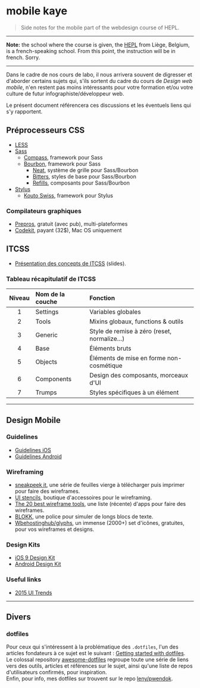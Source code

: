 # mobile kaye

> Side notes for the mobile part of the webdesign course of HEPL.

* * *

**Note:** the school where the course is given, the [HEPL](http://www.provincedeliege.be/hauteecole) from Liège, Belgium, is a french-speaking school. From this point, the instruction will be in french. Sorry.

* * *

Dans le cadre de nos cours de labo, il nous arrivera souvent de digresser et d'aborder certains sujets qui, s'ils sortent du cadre du cours de *Design web mobile*, n'en restent pas moins intéressants pour votre formation et/ou votre culture de futur infographiste/développeur web.

Le présent document référencera ces discussions et les éventuels liens qui s'y rapportent.

## Préprocesseurs CSS

* [LESS](http://lesscss.org/)
* [Sass](http://sass-lang.com/)
  * [Compass](http://compass-style.org/), framework pour Sass
  * [Bourbon](http://bourbon.io/), framework pour Sass
    * [Neat](http://neat.bourbon.io/), système de grille pour Sass/Bourbon
    * [Bitters](http://bitters.bourbon.io/), styles de base pour Sass/Bourbon
    * [Refills](http://refills.bourbon.io/), composants pour Sass/Bourbon
* [Stylus](http://stylus-lang.com/)
  * [Kouto Swiss](http://kouto-swiss.io/), framework pour Stylus

### Compilateurs graphiques

* [Prepros](https://prepros.io/), gratuit (avec pub), multi-plateformes
* [Codekit](https://incident57.com/codekit/), payant (32$), Mac OS uniquement

## ITCSS

* [Présentation des concepts de ITCSS](https://speakerdeck.com/dafed/managing-css-projects-with-itcss) (slides).

### Tableau récapitulatif de ITCSS

| Niveau | Nom de la couche | Fonction |
| :----: | :--------------- | :------- |
| 1 | Settings | Variables globales |
| 2 | Tools | Mixins globaux, functions & outils |
| 3 | Generic | Style de remise à zéro (reset, normalize…) |
| 4 | Base | Éléments bruts |
| 5 | Objects | Éléments de mise en forme non-cosmétique | 
| 6 | Components | Design des composants, morceaux d'UI |
| 7 | Trumps | Styles spécifiques à un élément |

* * *

## Design Mobile

### Guidelines 

* [Guidelines iOS](https://developer.apple.com/library/ios/documentation/UserExperience/Conceptual/MobileHIG/)
* [Guidelines Android](http://developer.android.com/design/index.html)

### Wireframing

* [sneakpeek it](http://sneakpeekit.com/), une série de feuilles vierge à télécharger puis imprimer pour faire des wireframes.
* [UI stencils](http://www.uistencils.com/), boutique d'accessoires pour le wireframing.
* [The 20 best wireframe tools](http://www.creativebloq.com/wireframes/top-wireframing-tools-11121302), une liste (récente) d'apps pour faire des wireframes.
* [BLOKK](http://blokkfont.com/), une police pour simuler de longs blocs de texte.
* [Wbehostinghub/glyphs](http://www.webhostinghub.com/glyphs/), un immense (2000+) set d'icônes, gratuites, pour vos wireframes et designs.

### Design Kits

* [iOS 9 Design Kit](http://ozzik.co/freebies/ios9kit)
* [Android Design Kit](https://www.uxpin.com/lollipop-ui-kit.html)

### Useful links

* [2015 UI Trends](http://fr.slideshare.net/UXAlive/2015-ui-trends)

* * *

## Divers

### dotfiles

Pour ceux qui s'intéressent à la problématique des `.dotfiles`, l'un des articles fondateurs à ce sujet est le suivant : [Getting started with dotfiles](https://medium.com/@webprolific/getting-started-with-dotfiles-43c3602fd789).  
Le colossal repository [awesome-dotfiles](https://github.com/webpro/awesome-dotfiles) regroupe toute une série de liens vers des outils, articles et références sur le sujet, ainsi qu'une liste de repos d'utilisateurs confirmés, pour inspiration.  
Enfin, pour info, mes dotfiles sur trouvent sur le repo [leny/pwendok](https://github.com/leny/pwendok).
